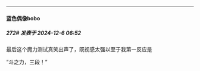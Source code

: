 ﻿
*****

####  蓝色偶像bobo  
##### 272#       发表于 2024-12-6 06:52

最后这个魔力测试真笑出声了，既视感太强以至于我第一反应是

“斗之力，三段！”

